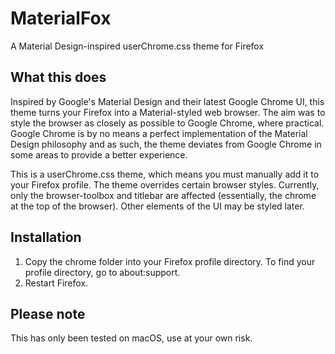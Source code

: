 # MaterialFox
A Material Design-inspired userChrome.css theme for Firefox

## What this does
Inspired by Google's Material Design and their latest Google Chrome UI, this theme turns your Firefox into a Material-styled web browser. The aim was to style the browser as closely as possible to Google Chrome, where practical. Google Chrome is by no means a perfect implementation of the Material Design philosophy and as such, the theme deviates from Google Chrome in some areas to provide a better experience.

This is a userChrome.css theme, which means you must manually add it to your Firefox profile. The theme overrides certain browser styles. Currently, only the browser-toolbox and titlebar are affected (essentially, the chrome at the top of the browser). Other elements of the UI may be styled later.

## Installation
1. Copy the chrome folder into your Firefox profile directory. To find your profile directory, go to about:support.
2. Restart Firefox.

## Please note
This has only been tested on macOS, use at your own risk.
